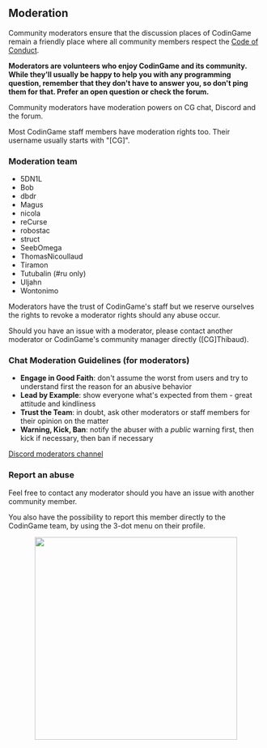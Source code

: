 ## Moderation

Community moderators ensure that the discussion places of CodinGame remain a friendly place where all community members respect the [Code of Conduct](/pages/contribute/coc.md).

**Moderators are volunteers who enjoy CodinGame and its community. While they'll usually be happy to help you with any programming question, remember that they don't have to answer you, so don't ping them for that. Prefer an open question or check the forum.**

Community moderators have moderation powers on CG chat, Discord and the forum. 

Most CodinGame staff members have moderation rights too. Their username usually starts with "[CG]".

### Moderation team

- 5DN1L
- Bob
- dbdr
- Magus
- nicola
- reCurse
- robostac
- struct
- SeebOmega
- ThomasNicoullaud
- Tiramon
- Tutubalin (#ru only)
- Uljahn
- Wontonimo

Moderators have the trust of CodinGame's staff but we reserve ourselves the rights to revoke a moderator rights should any abuse occur.

Should you have an issue with a moderator, please contact another moderator or CodinGame's community manager directly ([CG]Thibaud).

### Chat Moderation Guidelines (for moderators)

- **Engage in Good Faith**: don't assume the worst from users and try to understand first the reason for an abusive behavior
- **Lead by Example**: show everyone what's expected from them - great attitude and kindliness
- **Trust the Team**: in doubt, ask other moderators or staff members for their opinion on the matter
- **Warning, Kick, Ban**: notify the abuser with a _public_ warning first, then kick if necessary, then ban if necessary

[Discord moderators channel](https://discord.gg/ytxmYWd)

### Report an abuse

Feel free to contact any moderator should you have an issue with another community member.

You also have the possibility to report this member directly to the CodinGame team, by using the 3-dot menu on their profile.

<img src="https://www.codingame.com/servlet/mfileservlet?id=67538122852296" width="400" style="margin-left: auto;margin-right: auto;display: block;">
